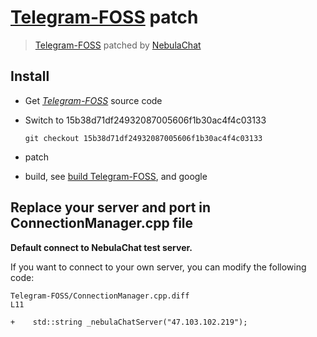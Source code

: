 # [Telegram-FOSS](https://github.com/Telegram-FOSS-Team/Telegram-FOSS) patch
> [Telegram-FOSS](https://github.com/Telegram-FOSS-Team/Telegram-FOSS) patched by [NebulaChat](https://nebula.chat)

## Install

- Get *[Telegram-FOSS](https://github.com/Telegram-FOSS-Team/Telegram-FOSS)* source code

- Switch to 15b38d71df24932087005606f1b30ac4f4c03133 

  ```
  git checkout 15b38d71df24932087005606f1b30ac4f4c03133
  ```

- patch

- build, see [build Telegram-FOSS](https://github.com/Telegram-FOSS-Team/Telegram-FOSS/blob/master/README.md), and google

## Replace your server and port in ConnectionManager.cpp file

**Default connect to NebulaChat test server.**

If you want to connect to your own server, you can modify the following code:

```
Telegram-FOSS/ConnectionManager.cpp.diff
L11

+    std::string _nebulaChatServer("47.103.102.219");

```
